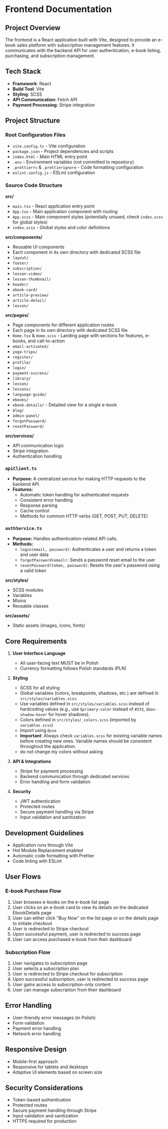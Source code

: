 # Frontend Documentation

## Project Overview

The frontend is a React application built with Vite, designed to provide an e-book sales platform with subscription management features. It communicates with the backend API for user authentication, e-book listing, purchasing, and subscription management.

## Tech Stack

- **Framework**: React
- **Build Tool**: Vite
- **Styling**: SCSS
- **API Communication**: Fetch API
- **Payment Processing**: Stripe integration

## Project Structure

### Root Configuration Files

- `vite.config.ts` - Vite configuration
- `package.json` - Project dependencies and scripts
- `index.html` - Main HTML entry point
- `.env` - Environment variables (not committed to repository)
- `.prettierrc` & `.prettierignore` - Code formatting configuration
- `eslint.config.js` - ESLint configuration

### Source Code Structure

**src/**

- `main.tsx` - React application entry point
- `App.tsx` - Main application component with routing
- `App.scss` - Main component styles (potentially unused, check `index.scss` for global styles)
- `index.scss` - Global styles and color definitions

**src/components/**

- Reusable UI components
- Each component in its own directory with dedicated SCSS file
- `layout/`
- `footer/`
- `subscription/`
- `lesson-video/`
- `lesson-thumbnail/`
- `header/`
- `ebook-card/`
- `article-preview/`
- `article-detail/`
- `lesson/`

**src/pages/**

- Page components for different application routes
- Each page in its own directory with dedicated SCSS file
- `Home.tsx` & `Home.scss` - Landing page with sections for features, e-books, and call-to-action
- `email-activated/`
- `yoga-trips/`
- `register/`
- `profile/`
- `login/`
- `payment-success/`
- `library/`
- `lesson/`
- `lessons/`
- `language-guide/`
- `ebooks/`
- `ebook-details/` - Detailed view for a single e-book
- `blog/`
- `admin-panel/`
- `forgotPassword/`
- `resetPassword/`

**src/services/**

- API communication logic
- Stripe integration
- Authentication handling

### `apiClient.ts`

- **Purpose:** A centralized service for making HTTP requests to the backend API.
- **Features:**
  - Automatic token handling for authenticated requests
  - Consistent error handling
  - Response parsing
  - Cache control
  - Methods for common HTTP verbs (GET, POST, PUT, DELETE)

### `authService.ts`

- **Purpose:** Handles authentication-related API calls.
- **Methods:**
  - `login(email, password)`: Authenticates a user and returns a token and user data
  - `forgotPassword(email)`: Sends a password reset email to the user
  - `resetPassword(token, password)`: Resets the user's password using a valid token

**src/styles/**

- SCSS modules
- Variables
- Mixins
- Reusable classes

**src/assets/**

- Static assets (images, icons, fonts)

## Core Requirements

1. **User Interface Language**

   - All user-facing text MUST be in Polish
   - Currency formatting follows Polish standards (PLN)

2. **Styling**

   - SCSS for all styling
   - Global variables (colors, breakpoints, shadows, etc.) are defined in `src/styles/variables.scss`.
   - Use variables defined in `src/styles/variables.scss` instead of hardcoding values (e.g., use `$primary-color` instead of `#333`, `$box-shadow-hover` for hover shadows).
   - Colors defined in `src/styles/_colors.scss` (imported by `variables.scss`)
   - Import using `@use`
   - **Important**: Always check `variables.scss` for existing variable names before creating new ones. Variable names should be consistent throughout the application.
   - do not change my colors without asking

3. **API & Integrations**

   - Stripe for payment processing
   - Backend communication through dedicated services
   - Error handling and form validation

4. **Security**
   - JWT authentication
   - Protected routes
   - Secure payment handling via Stripe
   - Input validation and sanitization

## Development Guidelines

- Application runs through Vite
- Hot Module Replacement enabled
- Automatic code formatting with Prettier
- Code linting with ESLint

## User Flows

### E-book Purchase Flow

1. User browses e-books on the e-book list page
2. User clicks on an e-book card to view its details on the dedicated EbookDetails page
3. User can either click "Buy Now" on the list page or on the details page to initiate checkout
4. User is redirected to Stripe checkout
5. Upon successful payment, user is redirected to success page
6. User can access purchased e-book from their dashboard

### Subscription Flow

1. User navigates to subscription page
2. User selects a subscription plan
3. User is redirected to Stripe checkout for subscription
4. Upon successful subscription, user is redirected to success page
5. User gains access to subscription-only content
6. User can manage subscription from their dashboard

## Error Handling

- User-friendly error messages (in Polish)
- Form validation
- Payment error handling
- Network error handling

## Responsive Design

- Mobile-first approach
- Responsive for tablets and desktops
- Adaptive UI elements based on screen size

## Security Considerations

- Token-based authentication
- Protected routes
- Secure payment handling through Stripe
- Input validation and sanitization
- HTTPS required for production
